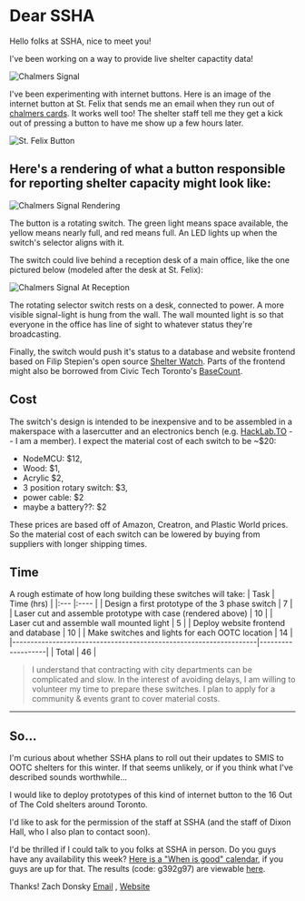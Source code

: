 # Dear SSHA

Hello folks at SSHA, nice to meet you! 

I've been working on a way to provide live shelter capactity data!

![Chalmers Signal](https://media.giphy.com/media/7zDZJI1XRbogHWWfC7/giphy.gif)

I've been experimenting with internet buttons. Here is an image of the internet button at St. Felix that sends me an email when they run out of [chalmers cards](chalmerscards.com). It works well too! The shelter staff tell me they get a kick out of pressing a button to have me show up a few hours later.

![St. Felix Button](https://i.imgur.com/IOCCQx2.jpg)

## Here's a rendering of what a button responsible for reporting shelter capacity might look like:

![Chalmers Signal Rendering](https://i.imgur.com/DVjn7F7.png)

The button is a rotating switch. The green light means space available, the yellow means nearly full, and red means full. An LED lights up when the switch's selector aligns with it. 

The switch could live behind a reception desk of a main office, like the one pictured below (modeled after the desk at St. Felix):

![Chalmers Signal At Reception](https://i.imgur.com/xa07p7p.png)

The rotating selector switch rests on a desk, connected to power. A more visible signal-light is hung from the wall. The wall mounted light is so that everyone in the office has line of sight to whatever status they're broadcasting.

Finally, the switch would push it's status to a database and website frontend based on Filip Stepien's open source [Shelter Watch](https://shelter.filipstepien.com/). Parts of the frontend might also be borrowed from Civic Tech Toronto's [BaseCount](basecount.netlify.com). 

## Cost
The switch's design is intended to be inexpensive and to be assembled in a makerspace with a lasercutter and an electronics bench (e.g. [HackLab.TO](Hacklab.to) -- I am a member). I expect the material cost of each switch to be ~$20:
+ NodeMCU: $12, 
+ Wood: $1, 
+ Acrylic $2, 
+ 3 position rotary switch: $3, 
+ power cable: $2
+ maybe a battery??: $2
 
These prices are based off of Amazon, Creatron, and Plastic World prices. So the material cost of each switch can be lowered by buying from suppliers with longer shipping times.

## Time
A rough estimate of how long building these switches will take:
| Task      | Time (hrs) | 
|:---       |:---- |
| Design a first prototype of the 3 phase switch    |  7  |
| Laser cut and assemble prototype with case (rendered above) | 10 |
| Laser cut and assemble wall mounted light | 5 |
| Deploy website frontend and database | 10 |
| Make switches and lights for each OOTC location | 14 |
|-------------------------------------------------------------------|-------------------|
| Total | 46 |

> I understand that contracting with city departments can be complicated and slow. In the interest of avoiding delays, I am willing to volunteer my time to prepare these switches. I plan to apply for a community & events grant to cover material costs. 
---

## So...
I'm curious about whether SSHA plans to roll out their updates to SMIS to OOTC shelters for this winter. If that seems unlikely, or if you think what I've described sounds worthwhile...

I would like to deploy prototypes of this kind of internet button to the 16 Out of The Cold shelters around Toronto.

I'd like to ask for the permission of the staff at SSHA (and the staff of Dixon Hall, who I also plan to contact soon).

I'd be thrilled if I could talk to you folks at SSHA in person. Do you guys have any availability this week? [Here is a "When is good" calendar](http://whenisgood.net/j9wwd2g), if you guys are up for that. The results (code: g392g97) are viewable [here](
http://whenisgood.net/j9wwd2g/results/g392g97).

Thanks!
Zach Donsky
[Email](Zachary.Donsky@Gmail.com) , [Website](ZachDonsky.xyz)


 
